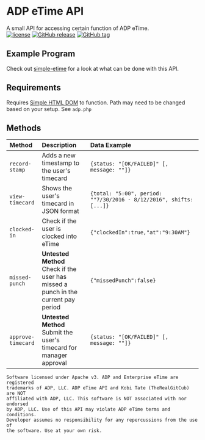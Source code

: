 # ADP eTime API

A small API for accessing certain function of ADP eTime.  
[![license](https://img.shields.io/github/license/therealgitcub/adp-etime-api.svg?maxAge=60)](https://github.com/TheRealGitCub/adp-etime-api/blob/master/LICENSE)
[![GitHub release](https://img.shields.io/github/release/therealgitcub/adp-etime-api.svg?maxAge=2592000)](https://github.com/therealgitcub/adp-etime-api/releases)
[![GitHub tag](https://img.shields.io/github/tag/therealgitcub/adp-etime-api.svg?maxAge=2592000)](https://github.com/therealgitcub/adp-etime-api/releases)

## Example Program

Check out [simple-etime](http://github.com/therealgitcub/simple-etime) for a look at what can be done with this API. 

## Requirements

Requires [Simple HTML DOM](http://simplehtmldom.sourceforge.net/) to function.
Path may need to be changed based on your setup. See `adp.php`

## Methods

| Method              | Description    | Data Example   |
| :------------------ | :------------- | :---------      |
| `record-stamp`      | Adds a new timestamp to the user's timecard  | `{status: "[OK/FAILED]" [, message: ""]}` |
| `view-timecard`	  | Shows the user's timecard in JSON format | `{total: "5:00", period: ""7/30/2016 - 8/12/2016", shifts: [...]}` |
| `clocked-in` 		  | Check if the user is clocked into eTime | `{"clockedIn":true,"at":"9:30AM"}` |
| `missed-punch`	  | **Untested Method**<br /> Check if the user has missed a punch in the current pay period |  `{"missedPunch":false}` |
| `approve-timecard`  | **Untested Method**<br /> Submit the user's timecard for manager approval | `{status: "[OK/FAILED]" [, message: ""]}` |


```
Software licensed under Apache v3. ADP and Enterprise eTime are registered
trademarks of ADP, LLC. ADP eTime API and Kobi Tate (TheRealGitCub) are NOT
affiliated with ADP, LLC. This software is NOT associated with nor endorsed
by ADP, LLC. Use of this API may violate ADP eTime terms and conditions.
Developer assumes no responsibility for any repercussions from the use of
the software. Use at your own risk.
```
